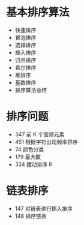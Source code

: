 # 基本排序算法

- 快速排序
- 冒泡排序
- 选择排序
- 插入排序
- 归并排序
- 希尔排序
- 堆排序
- 基数排序
- 排序算法总结

# 排序问题

- 347 前 K 个高频元素
- 451 根据字符出现频率排序
- 74  颜色分类
- 179 最大数
- 324 摆动排序 II

# 链表排序

- 147 对链表进行插入排序
- 148 排序链表

